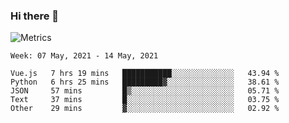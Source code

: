 ### Hi there 👋

![Metrics](https://github.com/radoapx/radoapx/blob/main/github-metrics.svg)

<!--START_SECTION:waka-->
```text
Week: 07 May, 2021 - 14 May, 2021

Vue.js   7 hrs 19 mins   ███████████░░░░░░░░░░░░░░   43.94 % 
Python   6 hrs 25 mins   █████████▓░░░░░░░░░░░░░░░   38.61 % 
JSON     57 mins         █▒░░░░░░░░░░░░░░░░░░░░░░░   05.71 % 
Text     37 mins         █░░░░░░░░░░░░░░░░░░░░░░░░   03.75 % 
Other    29 mins         ▓░░░░░░░░░░░░░░░░░░░░░░░░   02.92 % 
```
<!--END_SECTION:waka-->

<!--
**radoapx/radoapx** is a ✨ _special_ ✨ repository because its `README.md` (this file) appears on your GitHub profile.

Here are some ideas to get you started:

- 🔭 I’m currently working on ...
- 🌱 I’m currently learning ...
- 👯 I’m looking to collaborate on ...
- 🤔 I’m looking for help with ...
- 💬 Ask me about ...
- 📫 How to reach me: ...
- 😄 Pronouns: ...
- ⚡ Fun fact: ...
-->
